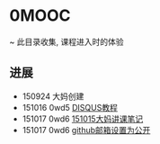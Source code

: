 # 0MOOC
~ 此目录收集, 课程进入时的体验

## 进展

- 150924 大妈创建
- 151016 0wd5 [DISQUS教程](https://github.com/picklecai/OMOOC2py/blob/master/0MOOC/DISQUS.md)  
- 151017 0wd6 [151015大妈讲课笔记](https://github.com/picklecai/OMOOC2py/blob/master/0MOOC/note.md) 
- 151017 0wd6 [github邮箱设置为公开](https://github.com/picklecai/OMOOC2py/blob/master/0MOOC/git.md)
